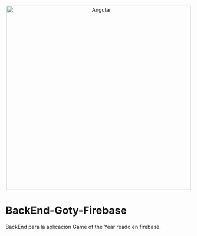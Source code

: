 <p align="center">
  <img alt="Angular" src="https://cdn.patricktriest.com/blog/images/posts/cheap-web-hosting/firebase.png" width="500">
</p>

# BackEnd-Goty-Firebase
BackEnd para la aplicación Game of the Year reado en firebase.
